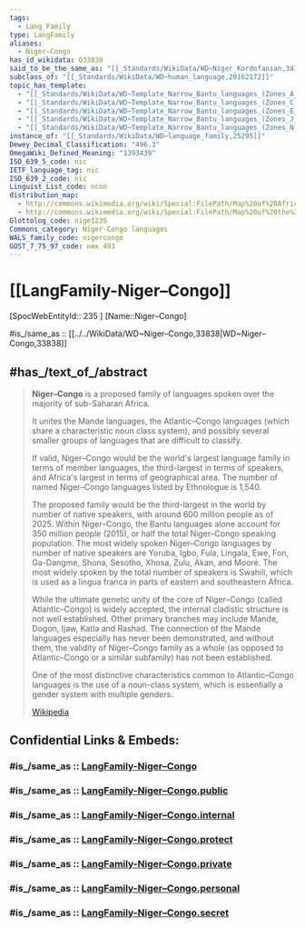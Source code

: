```yaml
---
tags:
  - Lang_Family
type: LangFamily
aliases:
  - Niger–Congo
has_id_wikidata: Q33838
said_to_be_the_same_as: "[[_Standards/WikiData/WD~Niger_Kordofanian,3410697]]"
subclass_of: "[[_Standards/WikiData/WD~human_language,20162172]]"
topic_has_template:
  - "[[_Standards/WikiData/WD~Template_Narrow_Bantu_languages_(Zones_A_B),124651445]]"
  - "[[_Standards/WikiData/WD~Template_Narrow_Bantu_languages_(Zones_C_D),124651453]]"
  - "[[_Standards/WikiData/WD~Template_Narrow_Bantu_languages_(Zones_E_H),124651462]]"
  - "[[_Standards/WikiData/WD~Template_Narrow_Bantu_languages_(Zones_J_M),124651478]]"
  - "[[_Standards/WikiData/WD~Template_Narrow_Bantu_languages_(Zones_N_S),124651482]]"
instance_of: "[[_Standards/WikiData/WD~language_family,25295]]"
Dewey_Decimal_Classification: "496.3"
OmegaWiki_Defined_Meaning: "1393439"
ISO_639_5_code: nic
IETF_language_tag: nic
ISO_639_2_code: nic
Linguist_List_code: ncon
distribution_map:
  - http://commons.wikimedia.org/wiki/Special:FilePath/Map%20of%20African%20language%20families%20ca.svg
  - http://commons.wikimedia.org/wiki/Special:FilePath/Map%20of%20the%20Niger%E2%80%93Congo%20languages.svg
Glottolog_code: nige1235
Commons_category: Niger-Congo languages
WALS_family_code: nigercongo
GOST_7_75_97_code: ник 493
---
```


# [[LangFamily-Niger–Congo]] 

[SpocWebEntityId:: 235 ]
[Name::Niger–Congo]

#is_/same_as :: [[../../WikiData/WD~Niger–Congo,33838|WD~Niger–Congo,33838]] 

## #has_/text_of_/abstract 

> **Niger–Congo** is a proposed family of languages spoken over the majority of sub-Saharan Africa. 
> 
> It unites the Mande languages, the Atlantic–Congo languages 
> (which share a characteristic noun class system), 
> and possibly several smaller groups of languages that are difficult to classify. 
> 
> If valid, Niger–Congo would be the world's largest language family in terms of member languages, 
> the third-largest in terms of speakers, 
> and Africa's largest in terms of geographical area. 
> The number of named Niger–Congo languages listed by Ethnologue is 1,540.
>
> The proposed family would be the third-largest in the world by number of native speakers, 
> with around 600 million people as of 2025. 
> Within Niger–Congo, the Bantu languages alone account for 350 million people (2015), 
> or half the total Niger–Congo speaking population. The most widely spoken Niger–Congo languages by number of native speakers are Yoruba, Igbo, Fula, Lingala, Ewe, Fon, Ga-Dangme, Shona, Sesotho, Xhosa, Zulu, Akan, and Mooré. The most widely spoken by the total number of speakers is Swahili, which is used as a lingua franca in parts of eastern and southeastern Africa.
>
> While the ultimate genetic unity of the core of Niger–Congo (called Atlantic–Congo) is widely accepted, the internal cladistic structure is not well established. Other primary branches may include Mande, Dogon, Ijaw, Katla and Rashad. The connection of the Mande languages especially has never been demonstrated, and without them, the validity of Niger–Congo family as a whole (as opposed to Atlantic–Congo or a similar subfamily) has not been established.
>
> One of the most distinctive characteristics common to Atlantic–Congo languages is the use of a noun-class system, which is essentially a gender system with multiple genders.
>
> [Wikipedia](https://en.wikipedia.org/wiki/Niger%E2%80%93Congo%20languages) 



## Confidential Links & Embeds: 

### #is_/same_as :: [LangFamily-Niger–Congo](/_Standards/Language/Lang~Family/LangFamily-Niger–Congo.md) 

### #is_/same_as :: [LangFamily-Niger–Congo.public](/_public/Language/Lang~Family/LangFamily-Niger–Congo.public.md) 

### #is_/same_as :: [LangFamily-Niger–Congo.internal](/_internal/Language/Lang~Family/LangFamily-Niger–Congo.internal.md) 

### #is_/same_as :: [LangFamily-Niger–Congo.protect](/_protect/Language/Lang~Family/LangFamily-Niger–Congo.protect.md) 

### #is_/same_as :: [LangFamily-Niger–Congo.private](/_private/Language/Lang~Family/LangFamily-Niger–Congo.private.md) 

### #is_/same_as :: [LangFamily-Niger–Congo.personal](/_personal/Language/Lang~Family/LangFamily-Niger–Congo.personal.md) 

### #is_/same_as :: [LangFamily-Niger–Congo.secret](/_secret/Language/Lang~Family/LangFamily-Niger–Congo.secret.md)

